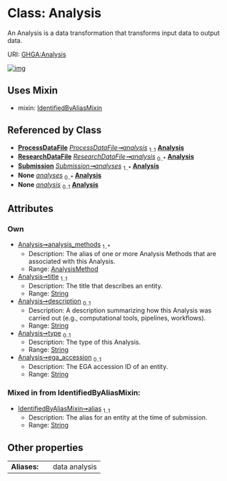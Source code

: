 
# Class: Analysis


An Analysis is a data transformation that transforms input data to output data.

URI: [GHGA:Analysis](https://w3id.org/GHGA/Analysis)


[![img](https://yuml.me/diagram/nofunky;dir:TB/class/[Submission],[ResearchDataFile],[ProcessDataFile],[IdentifiedByAliasMixin],[AnalysisMethod],[AnalysisMethod]<analysis_methods%201..*-%20[Analysis&#124;title:string;description:string%20%3F;type:string%20%3F;ega_accession:string%20%3F;alias:string],[ProcessDataFile]-%20analysis%201..1>[Analysis],[ResearchDataFile]-%20analysis%200..*>[Analysis],[Submission]++-%20analyses%201..*>[Analysis],[Submission]-%20analyses(i)%200..*>[Analysis],[ResearchDataFile]-%20analysis(i)%200..1>[Analysis],[ProcessDataFile]-%20analysis(i)%200..1>[Analysis],[Analysis]uses%20-.->[IdentifiedByAliasMixin])](https://yuml.me/diagram/nofunky;dir:TB/class/[Submission],[ResearchDataFile],[ProcessDataFile],[IdentifiedByAliasMixin],[AnalysisMethod],[AnalysisMethod]<analysis_methods%201..*-%20[Analysis&#124;title:string;description:string%20%3F;type:string%20%3F;ega_accession:string%20%3F;alias:string],[ProcessDataFile]-%20analysis%201..1>[Analysis],[ResearchDataFile]-%20analysis%200..*>[Analysis],[Submission]++-%20analyses%201..*>[Analysis],[Submission]-%20analyses(i)%200..*>[Analysis],[ResearchDataFile]-%20analysis(i)%200..1>[Analysis],[ProcessDataFile]-%20analysis(i)%200..1>[Analysis],[Analysis]uses%20-.->[IdentifiedByAliasMixin])

## Uses Mixin

 *  mixin: [IdentifiedByAliasMixin](IdentifiedByAliasMixin.md)

## Referenced by Class

 *  **[ProcessDataFile](ProcessDataFile.md)** *[ProcessDataFile➞analysis](ProcessDataFile_analysis.md)*  <sub>1..1</sub>  **[Analysis](Analysis.md)**
 *  **[ResearchDataFile](ResearchDataFile.md)** *[ResearchDataFile➞analysis](ResearchDataFile_analysis.md)*  <sub>0..\*</sub>  **[Analysis](Analysis.md)**
 *  **[Submission](Submission.md)** *[Submission➞analyses](Submission_analyses.md)*  <sub>1..\*</sub>  **[Analysis](Analysis.md)**
 *  **None** *[analyses](analyses.md)*  <sub>0..\*</sub>  **[Analysis](Analysis.md)**
 *  **None** *[analysis](analysis.md)*  <sub>0..1</sub>  **[Analysis](Analysis.md)**

## Attributes


### Own

 * [Analysis➞analysis_methods](Analysis_analysis_methods.md)  <sub>1..\*</sub>
     * Description: The alias of one or more Analysis Methods that are associated with this Analysis.
     * Range: [AnalysisMethod](AnalysisMethod.md)
 * [Analysis➞title](Analysis_title.md)  <sub>1..1</sub>
     * Description: The title that describes an entity.
     * Range: [String](types/String.md)
 * [Analysis➞description](Analysis_description.md)  <sub>0..1</sub>
     * Description: A description summarizing how this Analysis was carried out (e.g., computational tools, pipelines, workflows).
     * Range: [String](types/String.md)
 * [Analysis➞type](Analysis_type.md)  <sub>0..1</sub>
     * Description: The type of this Analysis.
     * Range: [String](types/String.md)
 * [Analysis➞ega_accession](Analysis_ega_accession.md)  <sub>0..1</sub>
     * Description: The EGA accession ID of an entity.
     * Range: [String](types/String.md)

### Mixed in from IdentifiedByAliasMixin:

 * [IdentifiedByAliasMixin➞alias](IdentifiedByAliasMixin_alias.md)  <sub>1..1</sub>
     * Description: The alias for an entity at the time of submission.
     * Range: [String](types/String.md)

## Other properties

|  |  |  |
| --- | --- | --- |
| **Aliases:** | | data analysis |

